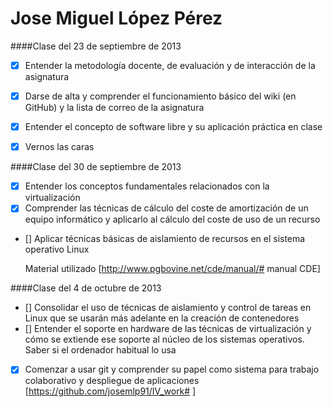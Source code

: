 Jose Miguel López Pérez
=======================

####Clase del 23 de septiembre de 2013

+ [X] Entender la metodología docente, de evaluación y de interacción de la asignatura
+ [X] Darse de alta y comprender el funcionamiento básico del wiki (en GitHub) y la lista de correo de la asignatura
+ [X] Entender el concepto de software libre y su aplicación práctica en clase
+ [X] Vernos las caras


####Clase del 30 de septiembre de 2013

+ [X] Entender los conceptos fundamentales relacionados con la virtualización
+ [X] Comprender las técnicas de cálculo del coste de amortización de un equipo informático y aplicarlo al cálculo del coste de uso de un recurso
+ [] Aplicar técnicas básicas de aislamiento de recursos en el sistema operativo Linux
 
  Material utilizado [http://www.pgbovine.net/cde/manual/# manual CDE]

####Clase del 4 de octubre de 2013

+ [] Consolidar el uso de técnicas de aislamiento y control de tareas en Linux que se usarán más adelante en la creación de contenedores
+ [] Entender el soporte en hardware de las técnicas de virtualización y cómo se extiende ese soporte al núcleo de los sistemas operativos. Saber si el ordenador habitual lo usa
+ [X] Comenzar a usar git y comprender su papel como sistema para trabajo colaborativo y despliegue de aplicaciones
      [https://github.com/josemlp91/IV_work# ]

